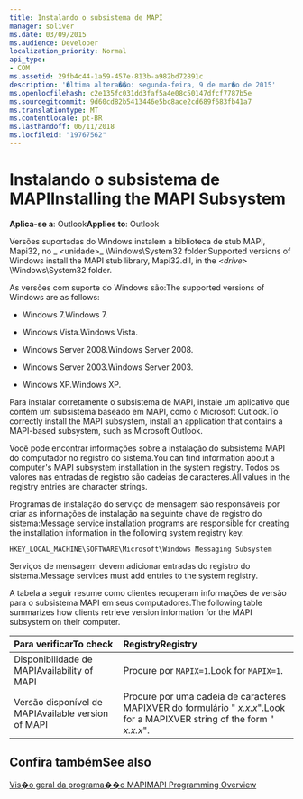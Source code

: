 ```yaml
---
title: Instalando o subsistema de MAPI
manager: soliver
ms.date: 03/09/2015
ms.audience: Developer
localization_priority: Normal
api_type:
- COM
ms.assetid: 29fb4c44-1a59-457e-813b-a982bd72891c
description: '�ltima altera��o: segunda-feira, 9 de mar�o de 2015'
ms.openlocfilehash: c2e135fc031dd3faf5a4e08c50147dfcf7787b5e
ms.sourcegitcommit: 9d60cd82b5413446e5bc8ace2cd689f683fb41a7
ms.translationtype: MT
ms.contentlocale: pt-BR
ms.lasthandoff: 06/11/2018
ms.locfileid: "19767562"
---
```

# <a name="installing-the-mapi-subsystem"></a><span data-ttu-id="30ae3-103">Instalando o subsistema de MAPI</span><span class="sxs-lookup"><span data-stu-id="30ae3-103">Installing the MAPI Subsystem</span></span>

  
  
<span data-ttu-id="30ae3-104">**Aplica-se a**: Outlook</span><span class="sxs-lookup"><span data-stu-id="30ae3-104">**Applies to**: Outlook</span></span> 
  
<span data-ttu-id="30ae3-105">Versões suportadas do Windows instalem a biblioteca de stub MAPI, Mapi32, no _ \<unidade\>_ \Windows\System32 folder.</span><span class="sxs-lookup"><span data-stu-id="30ae3-105">Supported versions of Windows install the MAPI stub library, Mapi32.dll, in the  _\<drive\>_ \Windows\System32 folder.</span></span> 
  
<span data-ttu-id="30ae3-106">As versões com suporte do Windows são:</span><span class="sxs-lookup"><span data-stu-id="30ae3-106">The supported versions of Windows are as follows:</span></span>
  
- <span data-ttu-id="30ae3-107">Windows 7.</span><span class="sxs-lookup"><span data-stu-id="30ae3-107">Windows 7.</span></span>
    
- <span data-ttu-id="30ae3-108">Windows Vista.</span><span class="sxs-lookup"><span data-stu-id="30ae3-108">Windows Vista.</span></span>
    
- <span data-ttu-id="30ae3-109">Windows Server 2008.</span><span class="sxs-lookup"><span data-stu-id="30ae3-109">Windows Server 2008.</span></span>
    
- <span data-ttu-id="30ae3-110">Windows Server 2003.</span><span class="sxs-lookup"><span data-stu-id="30ae3-110">Windows Server 2003.</span></span>
    
- <span data-ttu-id="30ae3-111">Windows XP.</span><span class="sxs-lookup"><span data-stu-id="30ae3-111">Windows XP.</span></span>
    
<span data-ttu-id="30ae3-112">Para instalar corretamente o subsistema de MAPI, instale um aplicativo que contém um subsistema baseado em MAPI, como o Microsoft Outlook.</span><span class="sxs-lookup"><span data-stu-id="30ae3-112">To correctly install the MAPI subsystem, install an application that contains a MAPI-based subsystem, such as Microsoft Outlook.</span></span>
  
<span data-ttu-id="30ae3-113">Você pode encontrar informações sobre a instalação do subsistema MAPI do computador no registro do sistema.</span><span class="sxs-lookup"><span data-stu-id="30ae3-113">You can find information about a computer's MAPI subsystem installation in the system registry.</span></span> <span data-ttu-id="30ae3-114">Todos os valores nas entradas de registro são cadeias de caracteres.</span><span class="sxs-lookup"><span data-stu-id="30ae3-114">All values in the registry entries are character strings.</span></span> 
  
<span data-ttu-id="30ae3-115">Programas de instalação do serviço de mensagem são responsáveis por criar as informações de instalação na seguinte chave de registro do sistema:</span><span class="sxs-lookup"><span data-stu-id="30ae3-115">Message service installation programs are responsible for creating the installation information in the following system registry key:</span></span> 
  
 `HKEY_LOCAL_MACHINE\SOFTWARE\Microsoft\Windows Messaging Subsystem`
  
<span data-ttu-id="30ae3-116">Serviços de mensagem devem adicionar entradas do registro do sistema.</span><span class="sxs-lookup"><span data-stu-id="30ae3-116">Message services must add entries to the system registry.</span></span> 
  
<span data-ttu-id="30ae3-117">A tabela a seguir resume como clientes recuperam informações de versão para o subsistema MAPI em seus computadores.</span><span class="sxs-lookup"><span data-stu-id="30ae3-117">The following table summarizes how clients retrieve version information for the MAPI subsystem on their computer.</span></span>
  
|<span data-ttu-id="30ae3-118">**Para verificar**</span><span class="sxs-lookup"><span data-stu-id="30ae3-118">**To check**</span></span>|<span data-ttu-id="30ae3-119">**Registry**</span><span class="sxs-lookup"><span data-stu-id="30ae3-119">**Registry**</span></span>|
|:-----|:-----|
|<span data-ttu-id="30ae3-120">Disponibilidade de MAPI</span><span class="sxs-lookup"><span data-stu-id="30ae3-120">Availability of MAPI</span></span>  <br/> |<span data-ttu-id="30ae3-121">Procure por `MAPIX=1`.</span><span class="sxs-lookup"><span data-stu-id="30ae3-121">Look for  `MAPIX=1`.</span></span>  <br/> |
|<span data-ttu-id="30ae3-122">Versão disponível de MAPI</span><span class="sxs-lookup"><span data-stu-id="30ae3-122">Available version of MAPI</span></span>  <br/> |<span data-ttu-id="30ae3-123">Procure por uma cadeia de caracteres MAPIXVER do formulário " _x.x.x_".</span><span class="sxs-lookup"><span data-stu-id="30ae3-123">Look for a MAPIXVER string of the form " _x.x.x_".</span></span>  <br/> |
   
## <a name="see-also"></a><span data-ttu-id="30ae3-124">Confira também</span><span class="sxs-lookup"><span data-stu-id="30ae3-124">See also</span></span>



[<span data-ttu-id="30ae3-125">Vis�o geral da programa��o MAPI</span><span class="sxs-lookup"><span data-stu-id="30ae3-125">MAPI Programming Overview</span></span>](mapi-programming-overview.md)

